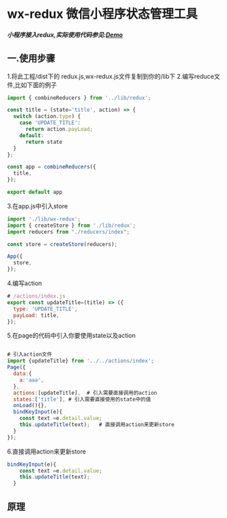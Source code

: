 # wx-redux 微信小程序状态管理工具

##### 小程序接入redux,实际使用代码参见:[Demo](https://github.com/18boys/wx-redux/tree/master/examples/)

## 一.使用步骤
1.将此工程/dist下的 redux.js,wx-redux.js文件复制到你的/lib下
2.编写reduce文件,比如下面的例子
```js
import { combineReducers } from '../lib/redux';

const title = (state='title', action) => {
  switch (action.type) {
    case 'UPDATE_TITLE':
      return action.payLoad;
    default:
      return state
  }
};

const app = combineReducers({
  title,
});

export default app

```
3.在app.js中引入store
```js
import './lib/wx-redux';
import { createStore } from './lib/redux';
import reducers from "./reducers/index";

const store = createStore(reducers);

App({
  store,
});
```

4.编写action
```js
# /actions/index.js
export const updateTitle=(title) => ({
  type: 'UPDATE_TITLE',
  payLoad: title,
});

```
5.在page的代码中引入你要使用state以及action
```js

# 引入action文件
import {updateTitle} from '../../actions/index';
Page({
  data:{
    a:'aaa',
  },
  actions:[updateTitle],  # 引入需要直接调用的action
  states:['title'], # 引入需要直接使用的state中的值
  onLoad(){},
  bindKeyInput(e){
    const text =e.detail.value;
    this.updateTitle(text);   # 直接调用action来更新store
  }
});
```

6.直接调用action来更新store
```js
bindKeyInput(e){
    const text =e.detail.value;
    this.updateTitle(text);
  }
```

## 原理
